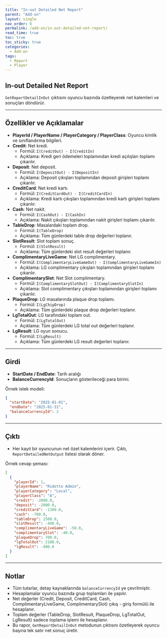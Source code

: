 ```yaml
---
title: "In-out Detailed Net Report"
parent: "Add-on"
layout: single
nav_order: 6
permalink: /add-on/in-out-detailed-net-report/
read_time: true
toc: true
toc_sticky: true
categories:
  - Add-on
tags:
  - Report
  - Player
---
```


## In-out Detailed Net Report

`GetReportDetailInOut` çıktısını oyuncu bazında özetleyerek net kalemleri ve sonuçları döndürür.

---

## Özellikler ve Açıklamalar

- **PlayerId / PlayerName / PlayerCategory / PlayerClass**: Oyuncu kimlik ve sınıflandırma bilgileri.
- **Credit**: Net kredi.
  - Formül: `Σ(CreditOut) - Σ(CreditIn)`
  - Açıklama: Kredi geri ödemeleri toplamından kredi açılışları toplamı çıkarılır.
- **Deposit**: Net deposit.
  - Formül: `Σ(DepositOut) - Σ(DepositIn)`
  - Açıklama: Deposit çıkışları toplamından deposit girişleri toplamı çıkarılır.
- **CreditCard**: Net kredi kartı.
  - Formül: `Σ(CreditCardOut) - Σ(CreditCardIn)`
  - Açıklama: Kredi kartı çıkışları toplamından kredi kartı girişleri toplamı çıkarılır.
- **Cash**: Net nakit.
  - Formül: `Σ(CashOut) - Σ(CashIn)`
  - Açıklama: Nakit çıkışları toplamından nakit girişleri toplamı çıkarılır.
- **TableDrop**: Masalardaki toplam drop.
  - Formül: `Σ(TableDrop)`
  - Açıklama: Tüm günlerdeki table drop değerleri toplanır.
- **SlotResult**: Slot toplam sonuç.
  - Formül: `Σ(SlotResult)`
  - Açıklama: Tüm günlerdeki slot result değerleri toplanır.
- **ComplimentaryLiveGame**: Net LG complimentary.
  - Formül: `Σ(ComplimentaryLiveGameOut) - Σ(ComplimentaryLiveGameIn)`
  - Açıklama: LG complimentary çıkışları toplamından girişleri toplamı çıkarılır.
- **ComplimentarySlot**: Net Slot complimentary.
  - Formül: `Σ(ComplimentarySlotOut) - Σ(ComplimentarySlotIn)`
  - Açıklama: Slot complimentary çıkışları toplamından girişleri toplamı çıkarılır.
- **PlaqueDrop**: LG masalarında plaque drop toplamı.
  - Formül: `Σ(LgChipDrop)`
  - Açıklama: Tüm günlerdeki plaque drop değerleri toplanır.
- **LgTotalOut**: LG tarafındaki toplam out.
  - Formül: `Σ(LgTotalOut)`
  - Açıklama: Tüm günlerdeki LG total out değerleri toplanır.
- **LgResult**: LG oyun sonucu.
  - Formül: `Σ(LgResult)`
  - Açıklama: Tüm günlerdeki LG result değerleri toplanır.

---

## Girdi

- **StartDate / EndDate**: Tarih aralığı
- **BalanceCurrencyId**: Sonuçların gösterileceği para birimi.

Örnek istek modeli:

```json
{
  "startDate": "2025-01-01",
  "endDate": "2025-01-31",
  "balanceCurrencyId": 2
}
```

---

## Çıktı

- Her kayıt bir oyuncunun net özet kalemlerini içerir. Çıktı, `ReportDetailedNetOutput` listesi olarak döner.

Örnek cevap şeması:

```json
[
  {
    "playerId": 1,
    "playerName": "Ridotto Admin",
    "playerCategory": "Local",
    "playerClass": "A",
    "credit": -2000.0,
    "deposit": -2000.0,
    "creditCard": -1300.0,
    "cash": -700.0,
    "tableDrop": 2500.0,
    "slotResult": -400.0,
    "complimentaryLiveGame": -50.0,
    "complimentarySlot": -40.0,
    "plaqueDrop": 700.0,
    "lgTotalOut": 2100.0,
    "lgResult": -400.0
  }
]
```

---

## Notlar

- Tüm tutarlar, detay kaynaklarında `balanceCurrencyId` ye çevrilmiştir.
- Hesaplamalar oyuncu bazında grup toplamları ile yapılır.
- Net değerler (Credit, Deposit, CreditCard, Cash, ComplimentaryLiveGame, ComplimentarySlot) çıkış - giriş formülü ile hesaplanır.
- Toplam değerler (TableDrop, SlotResult, PlaqueDrop, LgTotalOut, LgResult) sadece toplama işlemi ile hesaplanır.
- Bu rapor, `GetReportDetailInOut` metodunun çıktısını özetleyerek oyuncu başına tek satır net sonuç üretir.